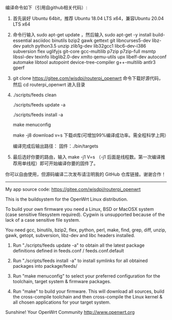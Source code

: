 编译命令如下（引用自github相关代码）:

1. 首先装好 Ubuntu 64bit，推荐 Ubuntu 18.04 LTS x64，兼容Ubuntu 20.04 LTS x64

2. 命令行输入 sudo apt-get update ，然后输入
sudo apt-get -y install build-essential asciidoc binutils bzip2 gawk gettext git libncurses5-dev libz-dev patch python3.5 unzip zlib1g-dev lib32gcc1 libc6-dev-i386 subversion flex uglifyjs git-core gcc-multilib p7zip p7zip-full msmtp libssl-dev texinfo libglib2.0-dev xmlto qemu-utils upx libelf-dev autoconf automake libtool autopoint device-tree-compiler g++-multilib antlr3 gperf

3. git clone https://gitee.com/wisdpi/routerpi_openwrt 命令下载好源代码，然后 cd routerpi_openwrt 进入目录

4. ./scripts/feeds clean

   ./scripts/feeds update -a
   
   ./scripts/feeds install -a
   
   make menuconfig 
   
   make -j8 download v=s 下载dl库(可增加99%编译成功率。需全程科学上网）
   
   编译完成后输出路径：
   固件：./bin/targets

5. 最后选好你要的路由，输入 make -j1 V=s （-j1 后面是线程数。第一次编译推荐用单线程）即可开始编译你要的固件了。

你可以自由使用，但源码编译二次发布请注明我的 GitHub 仓库链接。谢谢合作！
 
 -----------------------------------------------------
 
My app source code: https://gitee.com/wisdpi/routerpi_openwrt

This is the buildsystem for the OpenWrt Linux distribution.

To build your own firmware you need a Linux, BSD or MacOSX system (case
sensitive filesystem required). Cygwin is unsupported because of the lack
of a case sensitive file system.

You need gcc, binutils, bzip2, flex, python, perl, make, find, grep, diff,
unzip, gawk, getopt, subversion, libz-dev and libc headers installed.

1. Run "./scripts/feeds update -a" to obtain all the latest package definitions
defined in feeds.conf / feeds.conf.default

2. Run "./scripts/feeds install -a" to install symlinks for all obtained
packages into package/feeds/

3. Run "make menuconfig" to select your preferred configuration for the
toolchain, target system & firmware packages.

4. Run "make" to build your firmware. This will download all sources, build
the cross-compile toolchain and then cross-compile the Linux kernel & all
chosen applications for your target system.

Sunshine!
	Your OpenWrt Community
	http://www.openwrt.org


